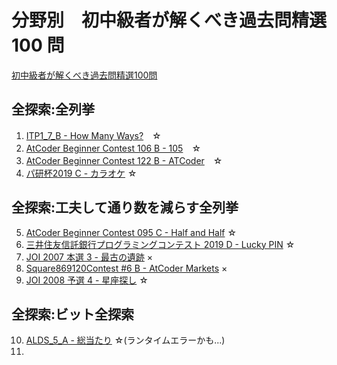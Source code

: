 # 分野別　初中級者が解くべき過去問精選 100 問
[初中級者が解くべき過去問精選100問](https://qiita.com/e869120/items/eb50fdaece12be418faa)

## 全探索:全列挙
1. [ITP1_7_B - How Many Ways?](http://judge.u-aizu.ac.jp/onlinejudge/description.jsp?id=ITP1_7_B&lang=ja)　☆
2. [AtCoder Beginner Contest 106 B - 105](https://atcoder.jp/contests/abc106/tasks/abc106_b)　☆
3. [AtCoder Beginner Contest 122 B - ATCoder](https://atcoder.jp/contests/abc122/tasks/abc122_b)　☆
4. [パ研杯2019 C - カラオケ](https://atcoder.jp/contests/pakencamp-2019-day3/tasks/pakencamp_2019_day3_c) ☆

## 全探索:工夫して通り数を減らす全列挙
5. [AtCoder Beginner Contest 095 C - Half and Half](https://atcoder.jp/contests/abc095/tasks/arc096_a) ☆
6. [三井住友信託銀行プログラミングコンテスト 2019 D - Lucky PIN](https://atcoder.jp/contests/sumitrust2019/tasks/sumitb2019_d) ☆
7. [JOI 2007 本選 3 - 最古の遺跡]([https://](https://atcoder.jp/contests/joi2007ho/tasks/joi2007ho_c)) ×
8. [Square869120Contest #6 B - AtCoder Markets](https://atcoder.jp/contests/s8pc-6/tasks/s8pc_6_b) ×
9. [JOI 2008 予選 4 - 星座探し](https://atcoder.jp/contests/joi2008yo/tasks/joi2008yo_d) ☆

## 全探索:ビット全探索
10.  [ALDS_5_A - 総当たり](http://judge.u-aizu.ac.jp/onlinejudge/description.jsp?id=ALDS1_5_A&lang=ja) ☆(ランタイムエラーかも...)
11.  
